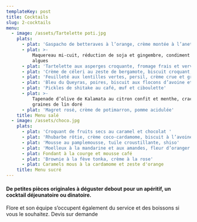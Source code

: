 ```yaml
---
templateKey: post
title: Cocktails
slug: 2-cocktails
menu:
  - image: /assets/Tartelette poti.jpg
    plats:
      - plat: 'Gaspacho de betteraves à l’orange, crème montée à l’aneth'
      - plat: >-
          Maquereau mi-cuit, réduction de soja et gingembre, condiment aux
          algues
      - plat: 'Tartelette aux asperges croquante, fromage frais et verveine'
      - plat: 'Crème de céleri au zeste de bergamote, biscuit croquant, poutargue'
      - plat: 'Feuilleté aux lentilles vertes, persil, crème crue et grenade'
      - plat: 'Bleu du Queyras, poires, biscuit aux flocons d’avoine et poivre noir'
      - plat: 'Pickles de shitake au café, œuf et ciboulette'
      - plat: >-
          Tapenade d’olive de Kalamata au citron confit et menthe, crackers de
          graines de lin doré
      - plat: 'Magret rosé, crème de potimarron, pomme acidulée'
    title: Menu salé
  - image: /assets/choco.jpg
    plats:
      - plat: 'Croquant de fruits secs au caramel et chocolat '
      - plat: 'Rhubarbe rôtie, crème coco-cardamome, biscuit à l’avoine'
      - plat: 'Mousse au pamplemousse, tuile croustillante, shiso'
      - plat: 'Moelleux à la mandarine et aux amandes, fleur d’oranger '
      - plat: Fondant à la courge et mousse café
      - plat: 'Brownie à la fève tonka, crème à la rose'
      - plat: Caramels mous à la cardamome et zeste d'orange
    title: Menu sucré
---
```

#### De petites pièces originales à déguster debout pour un apéritif, un cocktail déjeunatoire ou dinatoire.

Flore et son équipe s’occupent également du service et des boissons si vous le souhaitez. Devis sur demande
